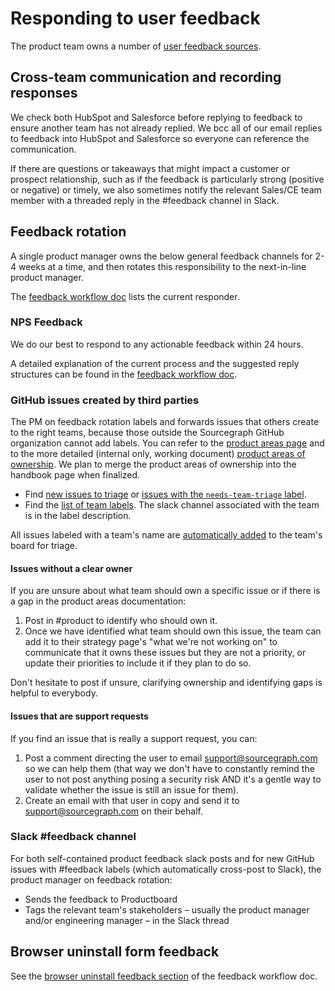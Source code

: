 # Responding to user feedback

The product team owns a number of [user feedback sources](user_feedback.md).

## Cross-team communication and recording responses

We check both HubSpot and Salesforce before replying to feedback to ensure another team has not already replied. We bcc all of our email replies to feedback into HubSpot and Salesforce so everyone can reference the communication.

If there are questions or takeaways that might impact a customer or prospect relationship, such as if the feedback is particularly strong (positive or negative) or timely, we also sometimes notify the relevant Sales/CE team member with a threaded reply in the #feedback channel in Slack.

## Feedback rotation

A single product manager owns the below general feedback channels for 2-4 weeks at a time, and then rotates this responsibility to the next-in-line product manager.

The [feedback workflow doc](https://docs.google.com/document/d/1TTRjK-CL38fdCvrVUgRL70agUiwDbQFJXCo8IuJmLls/edit#) lists the current responder.

### NPS Feedback

We do our best to respond to any actionable feedback within 24 hours.

A detailed explanation of the current process and the suggested reply structures can be found in the [feedback workflow doc](https://docs.google.com/document/d/1TTRjK-CL38fdCvrVUgRL70agUiwDbQFJXCo8IuJmLls/edit#heading=h.vihl64g0qa6a).

### GitHub issues created by third parties

The PM on feedback rotation labels and forwards issues that others create to the right teams, because those outside the Sourcegraph GitHub organization cannot add labels. You can refer to the [product areas page](../product_areas.md) and to the more detailed (internal only, working document) [product areas of ownership](https://docs.google.com/spreadsheets/d/1nBVLPEEGsd5O2j8wLhJw1Ld3tqLjKQXo44Q5Cn532U4/edit#gid=0). We plan to merge the product areas of ownership into the handbook page when finalized.

- Find [new issues to triage](https://github.com/sourcegraph/sourcegraph/issues?page=2&q=is%3Aissue+no%3Alabel+is%3Aopen) or [issues with the
  `needs-team-triage` label](https://github.com/sourcegraph/sourcegraph/issues?q=is%3Aissue+is%3Aopen+label%3Aneeds-team-triage).
- Find the [list of team labels](https://github.com/sourcegraph/sourcegraph/labels?q=team+%2F). The slack channel associated with the team is in the label description.

All issues labeled with a team's name are [automatically added](https://github.com/sourcegraph/sourcegraph/blob/main/.github/workflows/label-move.yml) to the team's board for triage.

#### Issues without a clear owner

If you are unsure about what team should own a specific issue or if there is a gap in the product areas documentation:

1. Post in #product to identify who should own it.
1. Once we have identified what team should own this issue, the team can add it to their strategy page's "what we're not working on" to communicate that it owns these issues but they are not a priority, or update their priorities to include it if they plan to do so.

Don't hesitate to post if unsure, clarifying ownership and identifying gaps is helpful to everybody.

#### Issues that are support requests

If you find an issue that is really a support request, you can:

1. Post a comment directing the user to email support@sourcegraph.com so we can help them (that way we don't have to constantly remind the user to not post anything posing a security risk AND it's a gentle way to validate whether the issue is still an issue for them).
1. Create an email with that user in copy and send it to support@sourcegraph.com on their behalf.

### Slack #feedback channel

For both self-contained product feedback slack posts and for new GitHub issues with #feedback labels (which automatically cross-post to Slack), the product manager on feedback rotation:

- Sends the feedback to Productboard
- Tags the relevant team's stakeholders – usually the product manager and/or engineering manager – in the Slack thread

## Browser uninstall form feedback

See the [browser uninstall feedback section](https://docs.google.com/document/d/1TTRjK-CL38fdCvrVUgRL70agUiwDbQFJXCo8IuJmLls/edit#bookmark=id.hmb2g29ltsnr) of the feedback workflow doc.
